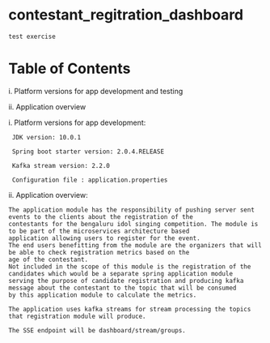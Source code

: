 # contestant_regitration_dashboard

    test exercise

# Table of Contents

   i. Platform versions for app development and testing

   ii. Application overview

i. Platform versions for app development:

     JDK version: 10.0.1

     Spring boot starter version: 2.0.4.RELEASE

     Kafka stream version: 2.2.0

     Configuration file : application.properties

ii. Application overview:

    The application module has the responsibility of pushing server sent events to the clients about the registration of the 
    contestants for the bengaluru idol singing competition. The module is to be part of the microservices architecture based
    application allowing users to register for the event.
    The end users benefitting from the module are the organizers that will be able to check registration metrics based on the 
    age of the contestant.
    Not included in the scope of this module is the registration of the candidates which would be a separate spring application module
    serving the purpose of candidate registration and producing kafka message about the contestant to the topic that will be consumed 
    by this application module to calculate the metrics.

    The application uses kafka streams for stream processing the topics that registration module will produce.

    The SSE endpoint will be dashboard/stream/groups.
